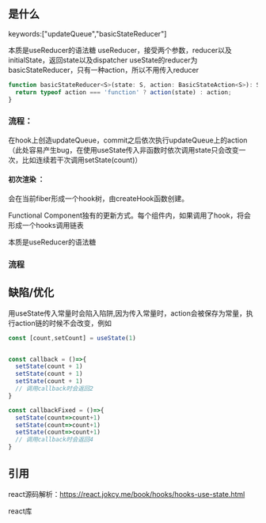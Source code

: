 ## <a id="whatis">是什么</a>
keywords:["updateQueue","basicStateReducer"]

本质是useReducer的语法糖
useReducer，接受两个参数，reducer以及initialState，返回state以及dispatcher
useState的reducer为basicStateReducer，只有一种action，所以不用传入reducer

```javascript
function basicStateReducer<S>(state: S, action: BasicStateAction<S>): S {
  return typeof action === 'function' ? action(state) : action;
}
```


### 流程：
在hook上创造updateQueue，commit之后依次执行updateQueue上的action（此处容易产生bug，在使用useState传入非函数时依次调用state只会改变一次，比如连续若干次调用setState(count)）

#### 初次渲染 ：
会在当前fiber形成一个hook树，由createHook函数创建。

Functional Component独有的更新方式。每个组件内，如果调用了hook，将会形成一个hooks调用链表

本质是useReducer的语法糖

### 流程

## <a id="issue">缺陷/优化</a>

用useState传入常量时会陷入陷阱,因为传入常量时，action会被保存为常量，执行action链的时候不会改变，例如
```javascript
const [count,setCount] = useState(1)


const callback = ()=>{
  setState(count + 1)
  setState(count + 1)
  setState(count + 1)
  // 调用callback时会返回2
}

const callbackFixed = ()=>{
  setState(count=>count+1)
  setState(count=>count+1)
  setState(count=>count+1)
  // 调用callback时会返回4
}
```


## <a id="reference">引用</a>

react源码解析：https://react.jokcy.me/book/hooks/hooks-use-state.html

react库
